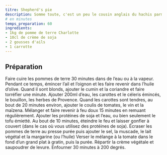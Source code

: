 ```yaml
---
titre: Shepherd's pie
description: Somme toute, c'est un peu le cousin anglais du hachis parmentier. Cela dit, les différences sont nombreuses malgré les apparences. A titre personnel, je préfère d'ailleurs cette version au caractère un peu plus marqué.
# en minutes
temps_preparation: 60
ingredients:
- 1kg de pomme de terre Charlotte
- 10cl de crème de soja
- 2 gousses d'ails
- 1 carrotte
---
```


## Préparation

Faire cuire les pommes de terre 30 minutes dans de l’eau ou à la vapeur.
Pendant ce temps, émincer l’ail et l’oignon et les faire revenir dans l’huile d’olive. Quand il sont blonds, ajouter le cumin et la coriandre et faire torréfier une minute.
Ajouter 200ml d’eau, les carottes et le céleris émincés, le bouillon, les herbes de Provence.
Quand les carottes sont tendres, au bout de 20 minutes environ, ajouter le coulis de tomates, le vin et la maïzena. Mélanger et faire revenir à feu doux 15 minutes en remuant régulièrement.
Ajouter les protéines de soja et l’eau, ou bien seulement le tofu émietté. Au bout de 10 minutes, éteindre le feu et laisser gonfler à couvert (dans le cas où vous utilisez des protéines de soja).
Écraser les pommes de terre au presse purée puis ajouter le sel, la muscade, le lait végétal et la margarine (ou l’huile)
Verser le mélange à la tomate dans le fond d’un grand plat à gratin, puis la purée.
Répartir la crème végétale et saupoudrer de levure.
Enfourner 30 minutes à 200 degrés.
